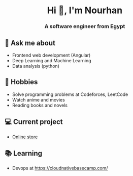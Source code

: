 <h1 align="center">Hi 👋, I'm Nourhan</h1>
<h3 align="center">A software engineer from Egypt</h3>

## 💬 Ask me about
- Frontend web development (Angular)
- Deep Learning and Machine Learning
- Data analysis (python)

## 📅 Hobbies
- Solve programming problems at Codeforces, LeetCode
- Watch anime and movies
- Reading books and novels

## 💻 Current project
- [Online store](https://github.com/NourhanMA/store)

## 📚 Learning
- Devops at https://cloudnativebasecamp.com/

